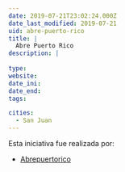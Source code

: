 ```yaml
---
date: 2019-07-21T23:02:24.000Z
date_last_modified: 2019-07-21
uid: abre-puerto-rico
title: |
  Abre Puerto Rico
description: |
  
type: 
website: 
date_ini: 
date_end: 
tags:

cities: 
  - San Juan
---
```


Esta iniciativa fue realizada por:

- [Abrepuertorico](/organizaciones/abrepuertorico)
